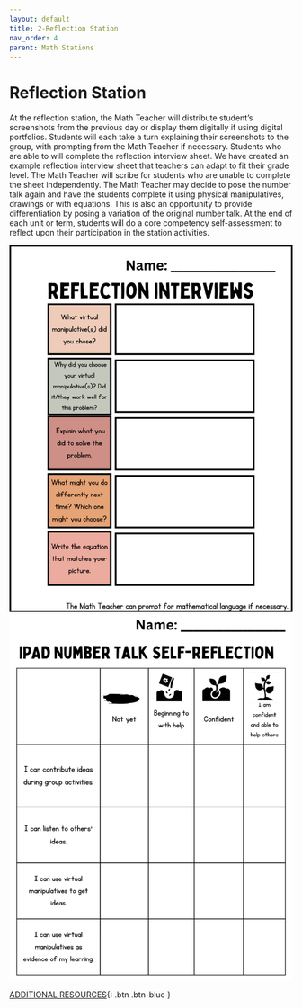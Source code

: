 ```yaml
---
layout: default
title: 2-Reflection Station
nav_order: 4
parent: Math Stations
---
```

# Reflection Station

At the reflection station, the Math Teacher will distribute student’s screenshots from the previous day or display them digitally if using digital portfolios. Students will each take a turn explaining their screenshots to the group, with prompting from the Math Teacher if necessary. Students who are able to will complete the reflection interview sheet. We have created an example reflection interview sheet that teachers can adapt to fit their grade level. The Math Teacher will scribe for students who are unable to complete the sheet independently. The Math Teacher may decide to pose the number talk again and have the students complete it using physical manipulatives, drawings or with equations. This is also an opportunity to provide differentiation by posing a variation of the original number talk. At the end of each unit or term, students will do a core competency self-assessment to reflect upon their participation in the station activities. 

<img src="images/Assessment-1.png" style="width:700px;" alt="Assessment Interview"><br>
<img src="images/Assessment-2.png" style="width:700px;" alt="Self Reflection"><br>

[ADDITIONAL RESOURCES](additional-resources.html){: .btn .btn-blue }
